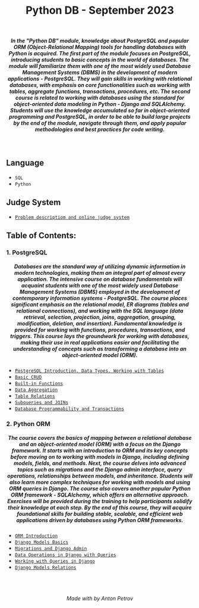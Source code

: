 <h1 align="center">
Python DB - September 2023
</h1>

<br/>

<h5 align="center">
In the "Python DB" module, knowledge about PostgreSQL and popular ORM (Object-Relational Mapping) tools for handling databases with Python is acquired. The first part of the module focuses on PostgreSQL, introducing students to basic concepts in the world of databases. The module will familiarize them with one of the most widely used Database Management Systems (DBMS) in the development of modern applications - PostgreSQL. They will gain skills in working with relational databases, with emphasis on core functionalities such as working with tables, aggregate functions, transactions, procedures, etc. The second course is related to working with databases using the standard for object-oriented data modeling in Python - Django and SQLAlchemy. Students will use the knowledge accumulated so far in object-oriented programming and PostgreSQL, in order to be able to build large projects by the end of the module, navigate through them, and apply popular methodologies and best practices for code writing.
</h5>

<br/>

## Language

- `SQL`
- `Python`

## Judge System

- [`Problem descriptiom and online judge system`](https://judge.softuni.org/Contests#!/List/ByCategory/426/Python-DB)

## Table of Contents:

### 1. PostgreSQL

<h5 align="center">
Databases are the standard way of utilizing dynamic information in modern technologies, making them an integral part of almost every application. The intensive course on database fundamentals will acquaint students with one of the most widely used Database Management Systems (DBMS) employed in the development of contemporary information systems - PostgreSQL. The course places significant emphasis on the relational model, ER diagrams (tables and relational connections), and working with the SQL language (data retrieval, selection, projection, joins, aggregation, grouping, modification, deletion, and insertion). Fundamental knowledge is provided for working with functions, procedures, transactions, and triggers. This course lays the groundwork for working with databases, making their use in real applications easier and facilitating the understanding of concepts such as transforming a database into an object-oriented model (ORM).
</h5>

- [`PostgreSQL Introduction. Data Types. Working with Tables`](https://github.com/tonytech83/Python-DB/tree/main/01_PostgreSQL/01_Data_Types_and_Table_Basics)
- [`Basic CRUD`](https://github.com/tonytech83/Python-DB/tree/main/01_PostgreSQL/02_Basic_CRUD)
- [`Built-in Functions`](https://github.com/tonytech83/Python-DB/tree/main/01_PostgreSQL/03_Built_in_Functions)
- [`Data Aggregation`](https://github.com/tonytech83/Python-DB/tree/main/01_PostgreSQL/04_Data_Aggregation)
- [`Table Relations`](https://github.com/tonytech83/Python-DB/tree/main/01_PostgreSQL/05_Table_Relations)
- [`Subqueries and JOINs`](https://github.com/tonytech83/Python-DB/tree/main/01_PostgreSQL/06_Subqueries_and_JOINs)
- [`Database Programmability and Transactions`](https://github.com/tonytech83/Python-DB/tree/main/01_PostgreSQL/07_Database_Programmability)

### 2. Python ORM

<h5 align="center">
The course covers the basics of mapping between a relational database and an object-oriented model (ORM) with a focus on the Django framework. It starts with an introduction to ORM and its key concepts before moving on to working with models in Django, including defining models, fields, and methods. Next, the course delves into advanced topics such as migrations and the Django admin interface, query operations, relationships between models, and inheritance. Students will also learn more complex techniques for working with models and using ORM queries in Django. The course also covers another popular Python ORM framework - SQLAlchemy, which offers an alternative approach. Exercises will be provided during the training to help participants solidify their knowledge at each step. By the end of this course, they will acquire foundational skills for building stable, scalable, and efficient web applications driven by databases using Python ORM frameworks.
</h5>

- [`ORM Introduction`](https://github.com/tonytech83/Python-DB/tree/main/02_Python_ORM/00_ORM_Introduction)
- [`Django Models Basics`](https://github.com/tonytech83/Python-DB/tree/main/02_Python_ORM/01_Django_Models_Basics)
- [`Migrations and Django Admin`](https://github.com/tonytech83/Python-DB/tree/main/02_Python_ORM/02_Migrations_and_Django_Admin)
- [`Data Operations in Django with Queries`](https://github.com/tonytech83/Python-DB/tree/main/02_Python_ORM/03_Data_Operations_in_Django_with_Queries)
- [`Working with Queries in Django`](https://github.com/tonytech83/Python-DB/tree/main/02_Python_ORM/04_Working_with_Queries_in_Django)
- [`Django Models Relations`](https://github.com/tonytech83/Python-DB/tree/main/02_Python_ORM/05_Django_Models_Relations)

<br/>
<br/>

<h6 align="center"> Made with by Anton Petrov </h6>
